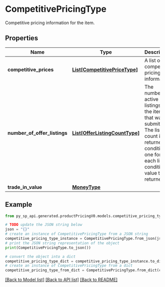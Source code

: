 # CompetitivePricingType

Competitive pricing information for the item.

## Properties

Name | Type | Description | Notes
------------ | ------------- | ------------- | -------------
**competitive_prices** | [**List[CompetitivePriceType]**](CompetitivePriceType.md) | A list of competitive pricing information. | 
**number_of_offer_listings** | [**List[OfferListingCountType]**](OfferListingCountType.md) | The number of active offer listings for the item that was submitted. The listing count is returned by condition, one for each listing condition value that is returned. | 
**trade_in_value** | [**MoneyType**](MoneyType.md) |  | [optional] 

## Example

```python
from py_sp_api.generated.productPricingV0.models.competitive_pricing_type import CompetitivePricingType

# TODO update the JSON string below
json = "{}"
# create an instance of CompetitivePricingType from a JSON string
competitive_pricing_type_instance = CompetitivePricingType.from_json(json)
# print the JSON string representation of the object
print(CompetitivePricingType.to_json())

# convert the object into a dict
competitive_pricing_type_dict = competitive_pricing_type_instance.to_dict()
# create an instance of CompetitivePricingType from a dict
competitive_pricing_type_from_dict = CompetitivePricingType.from_dict(competitive_pricing_type_dict)
```
[[Back to Model list]](../README.md#documentation-for-models) [[Back to API list]](../README.md#documentation-for-api-endpoints) [[Back to README]](../README.md)


